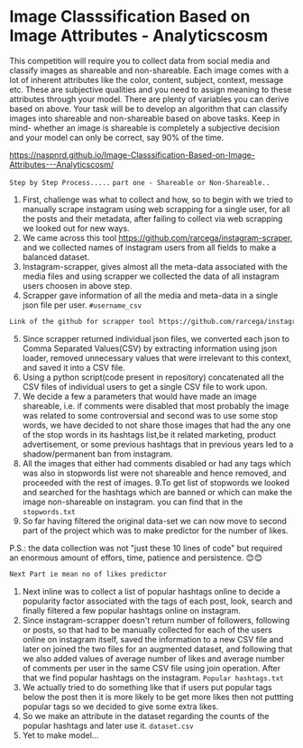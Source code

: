 # Image Classsification Based on Image Attributes - Analyticscosm
 This competition will require you to collect data from social media and classify images as shareable and non-shareable. Each image comes with a lot of inherent attributes like the color, content, subject, context, message etc. These are subjective qualities and you need to assign meaning to these attributes through your model.  There are plenty of variables you can derive based on above. Your task will be to develop an algorithm that can classify images into shareable and non-shareable based on above tasks. Keep in mind- whether an image is shareable is completely a subjective decision and your model can only be correct, say 90% of the time.
 
 https://naspnrd.github.io/Image-Classsification-Based-on-Image-Attributes---Analyticscosm/
 
``` Step by Step Process..... ```
```part one - Shareable or Non-Shareable.. ```
1. First, challenge was what to collect and how, so to begin with we tried to manually scrape instagram using web scrapping for a single user, for all the posts and their metadata, after failing to collect via web scrapping we looked out for new ways.
2. We came across this tool https://github.com/rarcega/instagram-scraper, and we collected names of instagram users from all fields to make a balanced dataset.
3. Instagram-scrapper, gives almost all the meta-data associated with the media files and using scrapper we collected the data of all instagram users choosen in above step.
4. Scrapper gave information of all the media and meta-data in a single json file per user. 
```#username_csv```

```bash
Link of the github for scrapper tool https://github.com/rarcega/instagram-scraper
```
5. Since scrapper returned individual json files, we converted each json to Comma Separated Values(CSV) by extracting information using json loader, removed unnecessary values that were irrelevant to this context, and saved it into a CSV file.
6. Using a python script(code present in repository) concatenated all the CSV files of individual users to get a single CSV file to work upon.
7. We decide a few a parameters that would have made an image shareable, i.e. if comments were disabled that most probably the image was related to some controversial and second was to use some stop words, we have decided to not share those images that had the any one of the stop words in its hashtags list,be it related marketing, product advertisement, or some previous hashtags that in previous years led to a shadow/permanent ban from instagram.
8. All the images that either had comments disabled or had any tags which was also in stopwords list were not shareable and hence removed, and proceeded with the rest of images.
9.To get list of stopwords we looked and searched for the hashtags which are banned or which can make the image non-shareable on instagram. you can find that in the ``` stopwords.txt ```
10. So far having filtered the original data-set we can now move to second part of the project which was to make predictor for the number of likes.

P.S.: the data collection was not "just these 10 lines of code" but required an enormous amount of effors, time, patience and persistence. 😊😊 
``` bash
Next Part ie mean no of likes predictor
```
1. Next inline was to collect a list of popular hashtags online to decide a popularity factor associated with the tags of each post, look, search and finally filtered a few popular hashtags online on instagram.
2. Since instagram-scrapper doesn't return number of followers, following or posts, so that had to be manually collected for each of the users online on instagram itself, saved the information to a new CSV file and later on joined the two files for an augmented dataset, and following that we also added values of average number of likes and average number of comments per user in the same CSV file using join operation.  After that we find popular hashtags on the instagram.
``` Popular hashtags.txt  ```
3. We actually tried to do something like that if users put popular tags below the post then it is more likely to be get more likes then not puttting popular tags so we decided to give some extra likes.
4. So we make an attribute in the dataset regarding the counts of the popular hashtags and later use it. ``` dataset.csv ```
5. Yet to make model...
